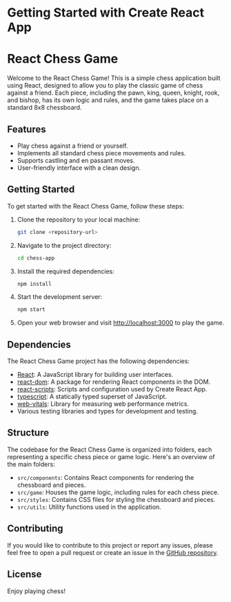 # Getting Started with Create React App

# React Chess Game

Welcome to the React Chess Game! This is a simple chess application built using React, designed to allow you to play the classic game of chess against a friend. Each piece, including the pawn, king, queen, knight, rook, and bishop, has its own logic and rules, and the game takes place on a standard 8x8 chessboard.

## Features

- Play chess against a friend or yourself.
- Implements all standard chess piece movements and rules.
- Supports castling and en passant moves.
- User-friendly interface with a clean design.

## Getting Started

To get started with the React Chess Game, follow these steps:

1. Clone the repository to your local machine:

   ```bash
   git clone <repository-url>
   ```

2. Navigate to the project directory:

   ```bash
   cd chess-app
   ```

3. Install the required dependencies:

   ```bash
   npm install
   ```

4. Start the development server:

   ```bash
   npm start
   ```

5. Open your web browser and visit [http://localhost:3000](http://localhost:3000) to play the game.

## Dependencies

The React Chess Game project has the following dependencies:

- [React](https://reactjs.org/): A JavaScript library for building user interfaces.
- [react-dom](https://www.npmjs.com/package/react-dom): A package for rendering React components in the DOM.
- [react-scripts](https://www.npmjs.com/package/react-scripts): Scripts and configuration used by Create React App.
- [typescript](https://www.typescriptlang.org/): A statically typed superset of JavaScript.
- [web-vitals](https://www.npmjs.com/package/web-vitals): Library for measuring web performance metrics.
- Various testing libraries and types for development and testing.

## Structure

The codebase for the React Chess Game is organized into folders, each representing a specific chess piece or game logic. Here's an overview of the main folders:

- `src/components`: Contains React components for rendering the chessboard and pieces.
- `src/game`: Houses the game logic, including rules for each chess piece.
- `src/styles`: Contains CSS files for styling the chessboard and pieces.
- `src/utils`: Utility functions used in the application.

## Contributing

If you would like to contribute to this project or report any issues, please feel free to open a pull request or create an issue in the [GitHub repository](<repository-url>).

## License



Enjoy playing chess!
